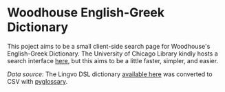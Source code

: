 # Woodhouse English-Greek Dictionary

This poject aims to be a small client-side search page for Woodhouse's English-Greek Dictionary. The University of Chicago Library kindly hosts a search interface [here](https://www.lib.uchicago.edu/efts/Woodhouse/), but this aims to be a little faster, simpler, and easier.

*Data source*: The Lingvo DSL dictionary [available here](http://www.textkit.com/greek-latin-forum/viewtopic.php?t=62713) was converted to CSV with [pyglossary](https://github.com/ilius/pyglossary).
